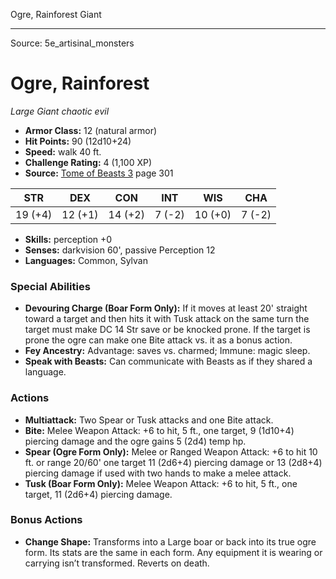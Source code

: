<MonsterName/>Ogre, Rainforest</MonsterName>
<CreatureType/>Giant</CreatureType>



---

Source: 5e_artisinal_monsters

# Ogre, Rainforest

*Large* *Giant* *chaotic evil*

- **Armor Class:** 12 (natural armor)
- **Hit Points:** 90 (12d10+24)
- **Speed:** walk 40 ft.
- **Challenge Rating:** 4 (1,100 XP)
- **Source:** [Tome of Beasts 3](https://koboldpress.com/kpstore/product/tome-of-beasts-3-for-5th-edition/) page 301

| STR | DEX | CON | INT | WIS | CHA |
| --- | --- | --- | --- | --- | --- |
| 19 (+4) | 12 (+1) | 14 (+2) | 7 (-2) | 10 (+0) | 7 (-2) |

- **Skills:** perception +0
- **Senses:** darkvision 60', passive Perception 12
- **Languages:** Common, Sylvan

### Special Abilities

- **Devouring Charge (Boar Form Only):** If it moves at least 20' straight toward a target and then hits it with Tusk attack on the same turn the target must make DC 14 Str save or be knocked prone. If the target is prone the ogre can make one Bite attack vs. it as a bonus action.
- **Fey Ancestry:** Advantage: saves vs. charmed; Immune: magic sleep.
- **Speak with Beasts:** Can communicate with Beasts as if they shared a language.

### Actions

- **Multiattack:** Two Spear or Tusk attacks and one Bite attack.
- **Bite:** Melee Weapon Attack: +6 to hit, 5 ft., one target, 9 (1d10+4) piercing damage and the ogre gains 5 (2d4) temp hp.
- **Spear (Ogre Form Only):** Melee or Ranged Weapon Attack: +6 to hit 10 ft. or range 20/60' one target 11 (2d6+4) piercing damage or 13 (2d8+4) piercing damage if used with two hands to make a melee attack.
- **Tusk (Boar Form Only):** Melee Weapon Attack: +6 to hit, 5 ft., one target, 11 (2d6+4) piercing damage.

### Bonus Actions

- **Change Shape:** Transforms into a Large boar or back into its true ogre form. Its stats are the same in each form. Any equipment it is wearing or carrying isn’t transformed. Reverts on death.




